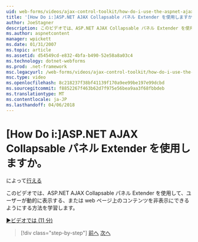 ```yaml
---
uid: web-forms/videos/ajax-control-toolkit/how-do-i-use-the-aspnet-ajax-collapsable-panel-extender
title: '[How Do i:]ASP.NET AJAX Collapsable パネル Extender を使用しますか。 | Microsoft Docs'
author: JoeStagner
description: このビデオでは、ASP.NET AJAX Collapsable パネル Extender を使用して、ユーザーが動的に表示する、または web ページ上のコンテンツを非表示にできるようにする方法を学習します。
ms.author: aspnetcontent
manager: wpickett
ms.date: 01/31/2007
ms.topic: article
ms.assetid: d54549cd-e832-4bfa-b490-52e58a8a03c4
ms.technology: dotnet-webforms
ms.prod: .net-framework
msc.legacyurl: /web-forms/videos/ajax-control-toolkit/how-do-i-use-the-aspnet-ajax-collapsable-panel-extender
msc.type: video
ms.openlocfilehash: 8c218237f38bf41139f170a9ee99be197e99dcbd
ms.sourcegitcommit: f8852267f463b62d7f975e56bea9aa3f68fbbdeb
ms.translationtype: MT
ms.contentlocale: ja-JP
ms.lasthandoff: 04/06/2018
---
```

<a name="how-do-i-use-the-aspnet-ajax-collapsable-panel-extender"></a>[How Do i:]ASP.NET AJAX Collapsable パネル Extender を使用しますか。
====================
によって[行える](https://github.com/JoeStagner)

このビデオでは、ASP.NET AJAX Collapsable パネル Extender を使用して、ユーザーが動的に表示する、または web ページ上のコンテンツを非表示にできるようにする方法を学習します。

[&#9654;ビデオでは (11 分)](https://channel9.msdn.com/Blogs/ASP-NET-Site-Videos/how-do-i-use-the-aspnet-ajax-collapsable-panel-extender)

> [!div class="step-by-step"]
> [前へ](how-do-i-use-the-aspnet-ajax-accordion-control.md)
> [次へ](how-do-i-use-the-aspnet-ajax-draggable-panel-extender.md)
